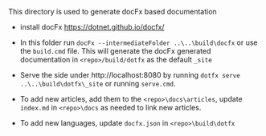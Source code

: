 This directory is used to generate docFx based documentation

- install docFx https://dotnet.github.io/docfx/

- In this folder run `docFx --intermediateFolder ..\..\build\docfx` or use the `build.cmd` file. This will generate the docFx generated documentation in `<repo>/build/dotfx` as the default `_site`

- Serve the side under http://localhost:8080 by running `dotfx serve ..\..\build\dotfx\_site` or running `serve.cmd`.

- To add new articles, add them to the `<repo>\docs\articles`, update `index.md` in `<repo>\docs` as needed to link new articles.

- To add new languages, update `docfx.json` in `<repo>\build\dotfx`

